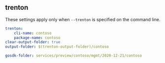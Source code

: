 
## trenton

These settings apply only when `--trenton` is specified on the command line.

``` yaml $(trenton)
trenton:
    cli-name: contoso
    package-name: contoso
clear-output-folder: true
output-folder: $(trenton-output-folder)/contoso
```

```yaml $(tag) == 'package-2020-12-21-preview' && $(trenton)
gosdk-folder: services/preview/contoso/mgmt/2020-12-21/contoso
```
